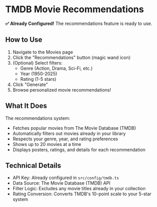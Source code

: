 # TMDB Movie Recommendations

**✅ Already Configured!** The recommendations feature is ready to use.

## How to Use

1. Navigate to the Movies page
2. Click the "Recommendations" button (magic wand icon)
3. (Optional) Select filters:
   - Genre (Action, Drama, Sci-Fi, etc.)
   - Year (1950-2025)
   - Rating (1-5 stars)
4. Click "Generate"
5. Browse personalized movie recommendations!

## What It Does

The recommendations system:
- Fetches popular movies from The Movie Database (TMDB)
- Automatically filters out movies already in your library
- Respects your genre, year, and rating preferences
- Shows up to 20 movies at a time
- Displays posters, ratings, and details for each recommendation

## Technical Details

- API Key: Already configured in `src/config/tmdb.ts`
- Data Source: The Movie Database (TMDB) API
- Filter Logic: Excludes any movie titles already in your collection
- Rating Conversion: Converts TMDB's 10-point scale to your 5-star system
